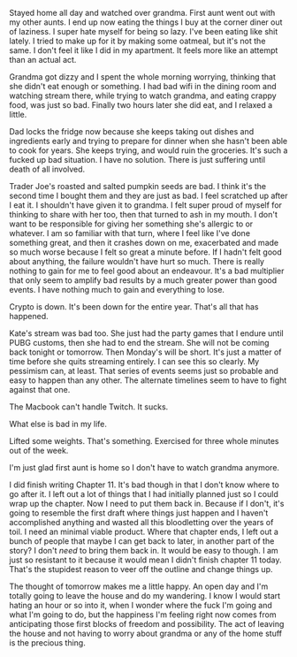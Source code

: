 Stayed home all day and watched over grandma. First aunt went out with my other aunts. I end up now eating the things I buy at the corner diner out of laziness. I super hate myself for being so lazy. I've been eating like shit lately. I tried to make up for it by making some oatmeal, but it's not the same. I don't feel it like I did in my apartment. It feels more like an attempt than an actual act.

Grandma got dizzy and I spent the whole morning worrying, thinking that she didn't eat enough or something. I had bad wifi in the dining room and watching stream there, while trying to watch grandma, and eating crappy food, was just so bad. Finally two hours later she did eat, and I relaxed a little.

Dad locks the fridge now because she keeps taking out dishes and ingredients early and trying to prepare for dinner when she hasn't been able to cook for years. She keeps trying, and would ruin the groceries. It's such a fucked up bad situation. I have no solution. There is just suffering until death of all involved.

Trader Joe's roasted and salted pumpkin seeds are bad. I think it's the second time I bought them and they are just as bad. I feel scratched up after I eat it. I shouldn't have given it to grandma. I felt super proud of myself for thinking to share with her too, then that turned to ash in my mouth. I don't want to be responsible for giving her something she's allergic to or whatever. I am so familiar with that turn, where I feel like I've done something great, and then it crashes down on me, exacerbated and made so much worse because I felt so great a minute before. If I hadn't felt good about anything, the failure wouldn't have hurt so much. There is really nothing to gain for me to feel good about an endeavour. It's a bad multiplier that only seem to amplify bad results by a much greater power than good events. I have nothing much to gain and everything to lose.

Crypto is down. It's been down for the entire year. That's all that has happened.

Kate's stream was bad too. She just had the party games that I endure until PUBG customs, then she had to end the stream. She will not be coming back tonight or tomorrow. Then Monday's will be short. It's just a matter of time before she quits streaming entirely. I can see this so clearly. My pessimism can, at least. That series of events seems just so probable and easy to happen than any other. The alternate timelines seem to have to fight against that one.

The Macbook can't handle Twitch. It sucks.

What else is bad in my life.

Lifted some weights. That's something. Exercised for three whole minutes out of the week.

I'm just glad first aunt is home so I don't have to watch grandma anymore.

I did finish writing Chapter 11. It's bad though in that I don't know where to go after it. I left out a lot of things that I had initially planned just so I could wrap up the chapter. Now I need to put them back in. Because if I don't, it's going to resemble the first draft where things just happen and I haven't accomplished anything and wasted all this bloodletting over the years of toil. I need an minimal viable product. Where that chapter ends, I left out a bunch of people that maybe I can get back to later, in another part of the story? I don't *need* to bring them back in. It would be easy to though. I am just so resistant to it because it would mean I didn't finish chapter 11 today. That's the stupidest reason to veer off the outline and change things up.

The thought of tomorrow makes me a little happy. An open day and I'm totally going to leave the house and do my wandering. I know I would start hating an hour or so into it, when I wonder where the fuck I'm going and what I'm going to do, but the happiness I'm feeling right now comes from anticipating those first blocks of freedom and possibility. The act of leaving the house and not having to worry about grandma or any of the home stuff is the precious thing.
